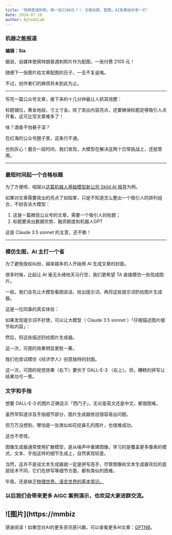 ```yaml
---
title: '特朗普遇刺照，用一张2100元？！ 文章标题、配图，AI免费给你来一打'
date: 2024-07-18
author: ByteAILab
---
```


### 机器之能报道

**编辑：Sia**

据说，自媒体使用特朗普遇刺照片作为配图，一张付费 2100 元！

随便下一张图片给文章配图的日子，一去不复返咯。

不过，创作者们的麻烦并未到此为止。

---


写完一篇公众号文章，接下来的十几分钟最让人抓耳挠腮：

标题铺位，黄金地段，寸土寸金。除了突出内容亮点，还要确保标题足够吸引人点开看，这可比写文章难多了！

啥？酒香不怕巷子深？

在红海的公众号圈子里，这条行不通。

也别灰心！磨合一段时间，我们发现，大模型在解决这两个日常挑战上，还挺管用。

---

### 最短时间起一个合格标题

为了方便唠，咱就以[这篇机器人基础模型新公司 Skild AI 报导](http://mp.weixin.qq.com/s?__biz=MzUyODA3MDUwMA==&mid=2247520853&idx=1&sn=fc60304216a34b72c94e86e15a4b2939&chksm=fa77305ecd00b9483524bf0816b25a0deb162b301fa3abc9029d87378f0211e735444a59b5c6&scene=21#wechat_redirect)为例。

如果对文章需要突出的亮点了如指掌，只是不知道怎么整出一个吸引人的排列组合，不妨告诉大模型：

1. 这是一篇微信公众号的文章，需要一个吸引人的标题；
2. 标题要突出数据优势、融资额度和机器人GPT

这是 Claude 3.5 sonnet 的主意，还不赖！  

---

### 模仿生图，AI 主打一个省

为了避免版权纠纷，越来越多的人开始用 AI 生成文章的封面。

很多时候，比起让 AI 毫无头绪地天马行空，我们更希望 TA 直接模仿一些现成图片。

一般，我们会先让大模型看图说话，给出提示词，再将这些提示词扔给图片生成器。

这是一位同事的真实体验：

如果发现提示词不好使，可以让大模型（ Claude 3.5 sonnet ）「仔细描述图片细节和内容」：

然后，将这些描述扔给图片生成器。

这一次，可图的效果明显更胜一筹。

我们也尝试模仿《经济学人》创意独特的封面。

这一次，可图的视觉效果（右下）要优于 DALL-E-3 （右上）。但，糟糕的拼写让结果功亏一篑。

### 文字和手指

想要 DALL-E-3 的图片正确显示「西门子」，无论是英文还是中文，都很困难。

虽然早知道涉及手指细节部分，图片生成器依旧很容易出问题。

但万万没想到，哪怕是一张类似如花挖鼻孔的图片，也很难成功。

这也不奇怪。

图像生成器通常使用扩散模型，是从噪声中重建图像，学习的是覆盖更多像素的模式，文本、手指这样的细节生成上，自然表现较差。

当然，这并不是说文本生成器就一定是拼写高手，尽管图像和文本生成器背后的底层技术不同，它们在拼写等细节方面，都有类似的困难。

毕竟，还是缺乏[物理世界、语言世界的基本常识。](http://mp.weixin.qq.com/s?__biz=MzUyODA3MDUwMA==&mid=2247520460&idx=1&sn=c74ff8973d5cb3566e840972b0740970&chksm=fa7732c7cd00bbd155f85c2c674751fe5f67c6c84c7ea86d51fe791ce2d9a54724614456a01d&scene=21#wechat_redirect)

### 以后我们会带来更多 AIGC 案例演示，也欢迎大家进群交流。

![图片](https://mmbiz
---
感谢阅读！如果您对AI的更多资讯感兴趣，可以查看更多AI文章：[GPTNB](https://gptnb.com)。